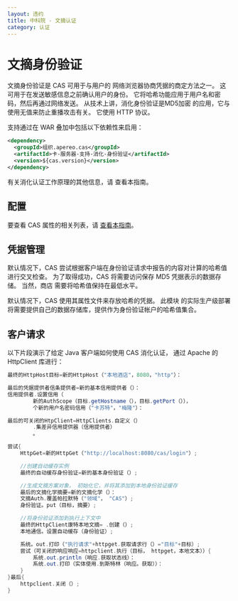 ```yaml
---
layout: 违约
title: 中科院 - 文摘认证
category: 认证
---
```


# 文摘身份验证

文摘身份验证是 CAS 可用于与用户的 网络浏览器协商凭据的商定方法之一。 这可用于在发送敏感信息之前确认用户的身份。 它将哈希功能应用于用户名和密码，然后再通过网络发送。 从技术上讲，消化身份验证是MD5加密 的应用，它与使用无值来防止重播攻击有关。 它使用 HTTP 协议。

支持通过在 WAR 叠加中包括以下依赖性来启用：

```xml
<dependency>
  <groupId>组织.apereo.cas</groupId>
  <artifactId>卡-服务器-支持-消化-身份验证</artifactId>
  <version>${cas.version}</version>
</dependency>
```

有关消化认证工作原理的其他信息，请 [](https://en.wikipedia.org/wiki/Digest_access_authentication)查看本指南。

## 配置

要查看 CAS 属性的相关列表，请 [查看本指南](../configuration/Configuration-Properties.html#digest-authentication)。

## 凭据管理

默认情况下，CAS 尝试根据客户端在身份验证请求中报告的内容对计算的哈希值进行交叉检查。 为了取得成功，CAS 将需要访问保存 MD5 凭据表示的数据存储。 当然，商店 需要将哈希值保持在最低水平。

默认情况下，CAS 使用其属性文件来存放哈希的凭据。 此模块 的实际生产级部署将需要提供自己的数据存储库，提供作为身份验证帐户的哈希值集合。

## 客户请求

以下片段演示了给定 Java 客户端如何使用 CAS 消化认证， 通过 Apache 的 HttpClient 库进行：

```java
最终的HttpHost目标=新的HttpHost（"本地酒店"，8080，"http"）：

最后的凭据提供者信条提供者=新的基本信用提供者（）：
信用提供者.设置信用（
        新的AuthScope（目标.getHostname（），目标.getPort（）），
        个新的用户名密码信用（"卡苏特"，"梅隆"）：

最后的可关闭的HtpClient=HttpClients.自定义（）
        .集差异信用提供器（信用提供者）
        。

尝试{
    HttpGet=新的HttpGet（"http://localhost:8080/cas/login"）;

    //创建自动缓存实例
    最终的自动缓存身份验证=新的基本身份验证（）;

    //生成文摘方案对象， 初始化它，并将其添加到本地身份验证缓存
    最后的文摘化学摘要=新的文摘化学（）：
    文摘Auth.覆盖帕拉默特（"领域"， "CAS"）;
    身份验证。put（目标，摘要）;

    //将身份验证添加到执行上下文中
    最终的HttpClient康特本地文摘= .创建（）;
    本地通信。设置自动缓存（身份验证）;

    系统。out.打印（"执行请求"+httpget.获取请求行（）="目标"+目标）;
    尝试（可关闭的响应响应=httpclient.执行（目标， httpget，本地文本））{
        系统.out.println（响应.获取状态线）：
        系统.out.打印（实体使用.到斯特林（响应。获取））：
    }
}最后{
    httpclient.关闭（）;
}
```

